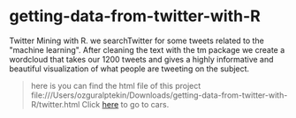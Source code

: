 # getting-data-from-twitter-with-R
Twitter Mining with R. we searchTwitter for some tweets related to the "machine learning". After cleaning the text with the tm package we create a wordcloud that takes our 1200 tweets and gives a highly informative and beautiful visualization of what people are tweeting on the subject.

>here is you can find the html file of this project file:///Users/ozguralptekin/Downloads/getting-data-from-twitter-with-R/twitter.html
Click <a href="file:///Users/ozguralptekin/Downloads/getting-data-from-twitter-with-R/twitter.html">here</a> to go to cars.
